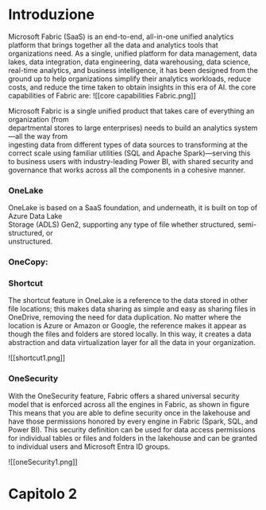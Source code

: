 # Introduzione

Microsoft Fabric (SaaS) is an end-to-end, all-in-one unified analytics platform that brings together all the data and analytics tools that organizations need. As a single, unified platform for data management, data lakes, data integration, data engineering, data warehousing, data science, real-time analytics, and business intelligence, it has been designed from the ground up to help organizations simplify their analytics workloads, reduce costs, and reduce the time taken to obtain insights in this era of AI.
the core capabilities of Fabric are:
![[core capabilities Fabric.png]]

Microsoft Fabric is a single unified product that takes care of everything an organization (from  
departmental stores to large enterprises) needs to build an analytics system—all the way from  
ingesting data from different types of data sources to transforming at the correct scale using familiar utilities (SQL and Apache Spark)—serving this to business users with industry-leading Power BI, with shared security and governance that works across all the components in a cohesive manner.

### OneLake 
OneLake is based on a SaaS foundation, and underneath, it is built on top of Azure Data Lake  
Storage (ADLS) Gen2, supporting any type of file whether structured, semi-structured, or  
unstructured.

### OneCopy:

### Shortcut
The shortcut feature in OneLake is a reference to the data stored in other file locations; this makes data sharing as simple and easy as sharing files in OneDrive, removing the need for data duplication. No matter where the location is Azure or Amazon or Google, the reference makes it appear as though the files and folders are stored locally. In this way, it creates a data abstraction and data virtualization layer for all the data in your organization.

![[shortcut1.png]]

### OneSecurity
With the OneSecurity feature, Fabric offers a shared universal security model that is enforced across  all the engines in Fabric, as shown in figure This means that you are able to define security once  in the lakehouse and have those permissions honored by every engine in Fabric (Spark, SQL, and  Power BI). This security definition can be used for data access permissions for individual tables or files and folders in the lakehouse and can be granted to individual users and Microsoft Entra ID groups.

![[oneSecurity1.png]]

# Capitolo 2


